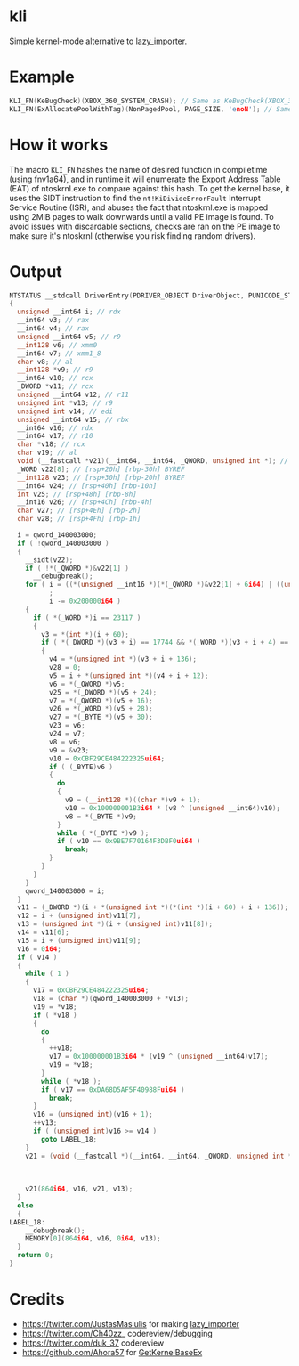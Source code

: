 # kli

Simple kernel-mode alternative to [lazy_importer](https://github.com/JustasMasiulis/lazy_importer).

# Example

```cpp
KLI_FN(KeBugCheck)(XBOX_360_SYSTEM_CRASH); // Same as KeBugCheck(XBOX_360_SYSTEM_CRASH);
KLI_FN(ExAllocatePoolWithTag)(NonPagedPool, PAGE_SIZE, 'enoN'); // Same as ExAllocatePoolWithTag(NonPagedPool, PAGE_SIZE, 'enoN');
```

# How it works
The macro ``KLI_FN`` hashes the name of desired function in compiletime (using fnv1a64), and in runtime it will enumerate the Export Address Table (EAT) of ntoskrnl.exe to compare against this hash.
To get the kernel base, it uses the SIDT instruction to find the ``nt!KiDivideErrorFault`` Interrupt Service Routine (ISR), and abuses the fact that ntoskrnl.exe is mapped using 2MiB pages to walk downwards until
a valid PE image is found. To avoid issues with discardable sections, checks are ran on the PE image to make sure it's ntoskrnl (otherwise you risk finding random drivers).

# Output

```cpp
NTSTATUS __stdcall DriverEntry(PDRIVER_OBJECT DriverObject, PUNICODE_STRING RegistryPath)
{
  unsigned __int64 i; // rdx
  __int64 v3; // rax
  __int64 v4; // rax
  unsigned __int64 v5; // r9
  __int128 v6; // xmm0
  __int64 v7; // xmm1_8
  char v8; // al
  __int128 *v9; // r9
  __int64 v10; // rcx
  _DWORD *v11; // rcx
  unsigned __int64 v12; // r11
  unsigned int *v13; // r9
  unsigned int v14; // edi
  unsigned __int64 v15; // rbx
  __int64 v16; // rdx
  __int64 v17; // r10
  char *v18; // rcx
  char v19; // al
  void (__fastcall *v21)(__int64, __int64, _QWORD, unsigned int *); // r8
  _WORD v22[8]; // [rsp+20h] [rbp-30h] BYREF
  __int128 v23; // [rsp+30h] [rbp-20h] BYREF
  __int64 v24; // [rsp+40h] [rbp-10h]
  int v25; // [rsp+48h] [rbp-8h]
  __int16 v26; // [rsp+4Ch] [rbp-4h]
  char v27; // [rsp+4Eh] [rbp-2h]
  char v28; // [rsp+4Fh] [rbp-1h]

  i = qword_140003000;
  if ( !qword_140003000 )
  {
    __sidt(v22);
    if ( !*(_QWORD *)&v22[1] )
      __debugbreak();
    for ( i = ((*(unsigned __int16 *)(*(_QWORD *)&v22[1] + 6i64) | ((unsigned __int64)*(unsigned int *)(*(_QWORD *)&v22[1] + 8i64) << 16)) & 0xFFFFFFFFFFFFFFE0ui64) << 16;
          ;
          i -= 0x200000i64 )
    {
      if ( *(_WORD *)i == 23117 )
      {
        v3 = *(int *)(i + 60);
        if ( *(_DWORD *)(v3 + i) == 17744 && *(_WORD *)(v3 + i + 4) == 0x8664 )
        {
          v4 = *(unsigned int *)(v3 + i + 136);
          v28 = 0;
          v5 = i + *(unsigned int *)(v4 + i + 12);
          v6 = *(_OWORD *)v5;
          v25 = *(_DWORD *)(v5 + 24);
          v7 = *(_QWORD *)(v5 + 16);
          v26 = *(_WORD *)(v5 + 28);
          v27 = *(_BYTE *)(v5 + 30);
          v23 = v6;
          v24 = v7;
          v8 = v6;
          v9 = &v23;
          v10 = 0xCBF29CE484222325ui64;
          if ( (_BYTE)v6 )
          {
            do
            {
              v9 = (__int128 *)((char *)v9 + 1);
              v10 = 0x100000001B3i64 * (v8 ^ (unsigned __int64)v10);
              v8 = *(_BYTE *)v9;
            }
            while ( *(_BYTE *)v9 );
            if ( v10 == 0x9BE7F70164F3DBF0ui64 )
              break;
          }
        }
      }
    }
    qword_140003000 = i;
  }
  v11 = (_DWORD *)(i + *(unsigned int *)(*(int *)(i + 60) + i + 136));
  v12 = i + (unsigned int)v11[7];
  v13 = (unsigned int *)(i + (unsigned int)v11[8]);
  v14 = v11[6];
  v15 = i + (unsigned int)v11[9];
  v16 = 0i64;
  if ( v14 )
  {
    while ( 1 )
    {
      v17 = 0xCBF29CE484222325ui64;
      v18 = (char *)(qword_140003000 + *v13);
      v19 = *v18;
      if ( *v18 )
      {
        do
        {
          ++v18;
          v17 = 0x100000001B3i64 * (v19 ^ (unsigned __int64)v17);
          v19 = *v18;
        }
        while ( *v18 );
        if ( v17 == 0xDA68D5AF5F40988Fui64 )
          break;
      }
      v16 = (unsigned int)(v16 + 1);
      ++v13;
      if ( (unsigned int)v16 >= v14 )
        goto LABEL_18;
    }
    v21 = (void (__fastcall *)(__int64, __int64, _QWORD, unsigned int *))(qword_140003000
                                                                        + *(unsigned int *)(v12
                                                                                          + 4i64
                                                                                          * *(unsigned __int16 *)(v15 + 2i64 * (unsigned int)v16)));
    v21(864i64, v16, v21, v13);
  }
  else
  {
LABEL_18:
    __debugbreak();
    MEMORY[0](864i64, v16, 0i64, v13);
  }
  return 0;
}
```

# Credits
- https://twitter.com/JustasMasiulis for making [lazy_importer](https://github.com/JustasMasiulis/lazy_importer)
- https://twitter.com/Ch40zz_ codereview/debugging
- https://twitter.com/duk_37 codereview
- https://github.com/Ahora57 for [GetKernelBaseEx](https://github.com/Ahora57/GetKernelBaseEx)
